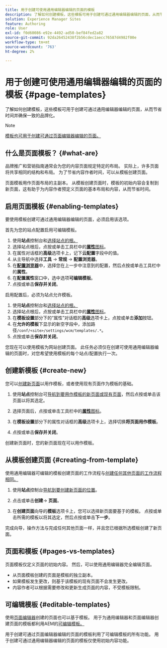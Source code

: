 ```yaml
---
title: 用于创建可使用通用编辑器编辑的页面的模板
description: 了解如何创建模板，这些模板可用于创建可通过通用编辑器编辑的页面，从而节省时间并确保一致的品牌化。
solution: Experience Manager Sites
feature: Authoring
role: User
exl-id: f0d60086-e92e-4492-ad50-bef84fed2a82
source-git-commit: 92da26452438f2b56cdec1aecc76587d4982f00e
workflow-type: tm+mt
source-wordcount: '763'
ht-degree: 2%

---
```



# 用于创建可使用通用编辑器编辑的页面的模板 {#page-templates}

了解如何创建模板，这些模板可用于创建可通过通用编辑器编辑的页面，从而节省时间并确保一致的品牌化。

>[!NOTE]
>
>[模板也可用于创建可通过页面编辑器编辑的页面。](/help/sites-cloud/authoring/page-editor/templates.md)

## 什么是页面模板？ {#what-are}

品牌推广和营销指南通常会为您的内容页面规定特定的布局。 实际上，许多页面将共享相同的结构和布局。 为了节省内容作者时间，可以从模板创建页面。

页面模板用作页面布局的主副本。 从模板创建页面时，模板的初始内容会复制到新页面，这有助于为内容作者预定义页面的基本布局和内容，从而节省时间。

## 启用页面模板 {#enabling-templates}

要使用模板创建可通过通用编辑器编辑的页面，必须启用该选项。

首先为您的站点配置启用可编辑模板。

1. 使用&#x200B;**站点**&#x200B;控制台和[选择站点的根。](/help/sites-cloud/authoring/sites-console/introduction.md#selecting-resources)
1. 选择站点根后，点按或单击工具栏中的&#x200B;[**属性**&#x200B;图标](/help/sites-cloud/authoring/sites-console/page-properties.md)。
1. 在属性对话框的&#x200B;**高级**&#x200B;选项卡上，记下&#x200B;**云配置**&#x200B;字段中的值。
1. 从主导航中选择&#x200B;**工具** -> **常规** -> **配置浏览器**。
1. 在&#x200B;**[配置浏览器](/help/implementing/developing/introduction/configurations.md)**&#x200B;中，选择您在上一步中注意到的配置，然后点按或单击工具栏中的&#x200B;**属性**。
1. 在&#x200B;**配置属性**&#x200B;窗口中，选中选项&#x200B;**可编辑模板**。
1. 点按或单击&#x200B;**保存并关闭**。

启用配置后，必须为站点允许模板。

1. 使用&#x200B;**站点**&#x200B;控制台和[选择站点的根。](/help/sites-cloud/authoring/sites-console/introduction.md#selecting-resources)
1. 选择站点根后，点按或单击工具栏中的&#x200B;[**属性**&#x200B;图标](/help/sites-cloud/authoring/sites-console/page-properties.md)。
1. 在&#x200B;**模板设置**&#x200B;部分下的“属性”对话框的&#x200B;**高级**&#x200B;选项卡上，点按或单击&#x200B;**添加**&#x200B;按钮。
1. 在&#x200B;**允许的模板**&#x200B;下显示的新空字段中，添加路径`/conf/<site>/settings/wcm/templates/.*`。
1. 点按或单击&#x200B;**保存并关闭**。

您现在可以使用模板为网站创建页面。 此任务必须仅在创建可使用通用编辑器编辑的页面时，对您希望使用模板的每个站点/配置执行一次。

## 创建新模板 {#create-new}

您可以[创建新页面](/help/sites-cloud/authoring/sites-console/creating-pages.md)以用作模板，或者使用现有页面作为模板的基础。

1. 使用&#x200B;**站点**&#x200B;控制台可[导航到要用作模板的新页面或现有页面](/help/sites-cloud/authoring/sites-console/introduction.md#selecting-resources)，然后点按或单击该页面以将其选定。

1. 选择页面后，点按或单击工具栏中的&#x200B;[**属性**&#x200B;图标](/help/sites-cloud/authoring/sites-console/page-properties.md)。

1. 在&#x200B;**模板设置**&#x200B;部分下的属性对话框的&#x200B;**高级**&#x200B;选项卡上，选择切换&#x200B;**将页面用作模板**。

1. 点按或单击&#x200B;**保存并关闭**。

创建新页面时，您的新页面现在可以用作模板。

## 从模板创建页面 {#creating-from-template}

使用通用编辑器可编辑的模板创建页面的工作流程与[创建任何其他页面的工作流程相同。](/help/sites-cloud/authoring/sites-console/creating-pages.md)

1. 使用&#x200B;**站点**&#x200B;控制台[导航到要创建新页面的位置](/help/sites-cloud/authoring/sites-console/introduction.md#selecting-resources)。

1. 点击或单击&#x200B;**创建**-> **页面**。

1. 在&#x200B;**创建页面**&#x200B;向导的&#x200B;**模板**&#x200B;选项卡上，您可以选择新页面要基于的模板。 点按或单击所需的模板以将其选定，然后点按或单击&#x200B;**下一步**。

完成向导，操作方法与完成任何其他页面一样，并且您已根据所选模板创建了新页面。

## 页面和模板 {#pages-vs-templates}

页面模板仅定义页面的初始内容。 然后，可以使用通用编辑器完全编辑页面。

* 从页面模板创建的页面是模板的独立副本。
* 如果模板发生更改，则基于该模板的现有页面不会发生更改。
* 内容作者可以根据需要修改和更新生成页面的内容，不受模板限制。

## 可编辑模板 {#editable-templates}

使用[页面编辑器](/help/sites-cloud/authoring/page-editor/introduction.md)创建的页面也可以基于模板。 用于为通用编辑器和页面编辑器创建页面的模板都利用AEM的[可编辑模板。](/help/implementing/developing/components/templates.md)

用于创建可通过页面编辑器编辑的页面的模板利用了可编辑模板的所有功能。 用于创建可通过通用编辑器编辑的页面的模板仅使用初始内容功能。
